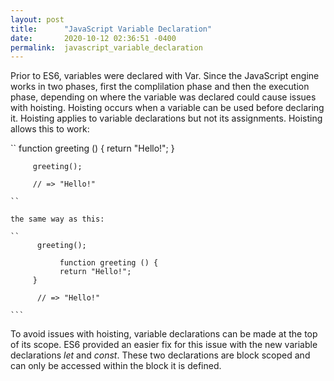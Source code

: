 ```yaml
---
layout: post
title:      "JavaScript Variable Declaration"
date:       2020-10-12 02:36:51 -0400
permalink:  javascript_variable_declaration
---
```



Prior to ES6, variables were declared with Var. Since the JavaScript engine works in two phases, first the complilation phase and then the execution phase, depending on where the variable was declared could cause issues with hoisting. Hoisting occurs when a variable can be used before declaring it.  Hoisting applies to variable declarations but not its assignments. Hoisting allows this to work:

``
     function greeting () {
		       return "Hello!";
		 }
		 
		 greeting();
		 
		 // => "Hello!"
		 
	``
	
	the same way as this:
	
	``
	      greeting();
			
			   function greeting () {
		       return "Hello!";
		 }
		 
		  // => "Hello!"
			
	```

To avoid issues with hoisting, variable declarations can be made at the top of its scope. ES6 provided an easier fix for this issue with the new variable declarations *let* and *const*. These two declarations are block scoped and can only be accessed within the block it is defined.
